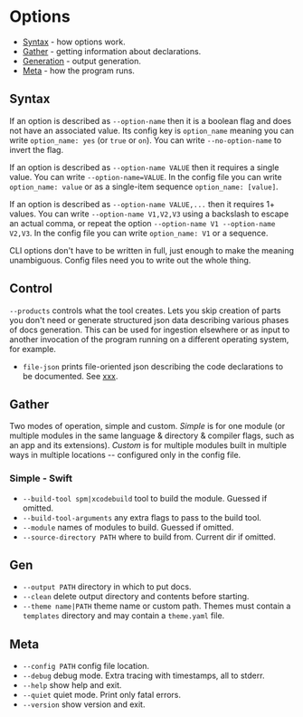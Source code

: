 # Options

* [Syntax](#syntax) - how options work.
* [Gather](#gather) - getting information about declarations.
* [Generation](#gen) - output generation.
* [Meta](#meta) - how the program runs.

## Syntax

If an option is described as `--option-name` then it is a boolean flag and does
not have an associated value.  Its config key is `option_name` meaning you can
write `option_name: yes` (or `true` or `on`).  You can write `--no-option-name`
to invert the flag.

If an option is described as `--option-name VALUE` then it requires a single
value.  You can write `--option-name=VALUE`.  In the config file you can write
`option_name: value` or as a single-item sequence `option_name: [value]`.

If an option is described as `--option-name VALUE,...` then it requires 1+
values.  You can write `--option-name V1,V2,V3` using a backslash to escape an
actual comma, or repeat the option `--option-name V1 --option-name V2,V3`.  In
the config file you can write `option_name: V1` or a sequence.

CLI options don't have to be written in full, just enough to make the meaning
unambiguous.  Config files need you to write out the whole thing.

## Control

`--products` controls what the tool creates.  Lets you skip creation of parts
you don't need or generate structured json data describing various phases of
docs generation.  This can be used for ingestion elsewhere or as input to
another invocation of the program running on a different operating system, for
example.

* `file-json` prints file-oriented json describing the code declarations to be
documented.  See [xxx]().

## Gather
Two modes of operation, simple and custom.  _Simple_ is for one module (or
multiple modules in the same language & directory & compiler flags, such as
an app and its extensions). _Custom_ is for multiple modules built in multiple
ways in multiple locations -- configured only in the config file.

### Simple - Swift
* `--build-tool spm|xcodebuild` tool to build the module.  Guessed if omitted.
* `--build-tool-arguments` any extra flags to pass to the build tool.
* `--module` names of modules to build.  Guessed if omitted.
* `--source-directory PATH` where to build from.  Current dir if omitted.

## Gen
* `--output PATH` directory in which to put docs.
* `--clean` delete output directory and contents before starting.
* `--theme name|PATH` theme name or custom path.  Themes must contain a
  `templates` directory and may contain a `theme.yaml` file.

## Meta
* `--config PATH` config file location.
* `--debug` debug mode.  Extra tracing with timestamps, all to stderr.
* `--help` show help and exit.
* `--quiet` quiet mode.  Print only fatal errors.
* `--version` show version and exit.
